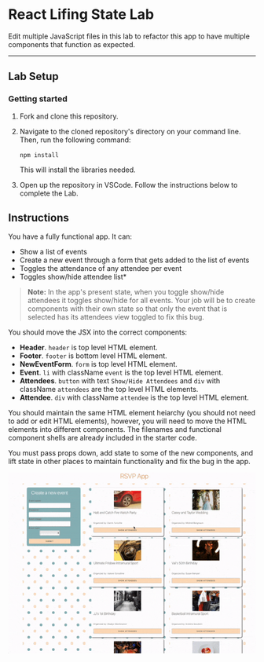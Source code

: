 # React Lifing State Lab

Edit multiple JavaScript files in this lab to refactor this app to have multiple components that function as expected.

---

## Lab Setup

### Getting started

1. Fork and clone this repository.

1. Navigate to the cloned repository's directory on your command line. Then, run the following command:

   ```
   npm install
   ```

   This will install the libraries needed.

1. Open up the repository in VSCode. Follow the instructions below to complete the Lab.

## Instructions

You have a fully functional app. It can:

- Show a list of events
- Create a new event through a form that gets added to the list of events
- Toggles the attendance of any attendee per event
- Toggles show/hide attendee list\*

> **Note:** In the app's present state, when you toggle show/hide attendees it toggles show/hide for all events. Your job will be to create components with their own state so that only the event that is selected has its attendees view toggled to fix this bug.

You should move the JSX into the correct components:

- **Header**. `header` is top level HTML element.
- **Footer**. `footer` is bottom level HTML element.
- **NewEventForm**. `form` is top level HTML element.
- **Event**. `li` with className `event` is the top level HTML element.
- **Attendees**. `button` with text `Show/Hide Attendees` and `div` with className `attendees` are the top level HTML elements.
- **Attendee**. `div` with className `attendee` is the top level HTML element.

You should maintain the same HTML element heiarchy (you should not need to add or edit HTML elements), however, you will need to move the HTML elements into different components. The filenames and functional component shells are already included in the starter code.

You must pass props down, add state to some of the new components, and lift state in other places to maintain functionality and fix the bug in the app.

![App demo](./ezgif.com-app-demo.gif)
